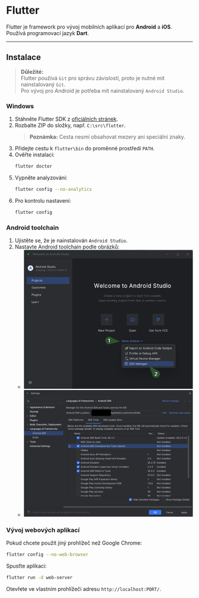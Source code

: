 ﻿# Flutter

Flutter je framework pro vývoj mobilních aplikací pro **Android** a **iOS**. Používá programovací jazyk **Dart**.

---

## Instalace

> **Důležité:**  
> Flutter používá `Git` pro správu závislostí, proto je nutné mít nainstalovaný `Git`.  
> Pro vývoj pro Android je potřeba mít nainstalovaný `Android Studio`.

### Windows

1. Stáhněte Flutter SDK z [oficiálních stránek](https://flutter.dev/docs/get-started/install/windows).
2. Rozbalte ZIP do složky, např. `C:\src\flutter`.
   > **Poznámka:** Cesta nesmí obsahovat mezery ani speciální znaky.
3. Přidejte cestu k `flutter\bin` do proměnné prostředí `PATH`.
4. Ověřte instalaci:
   ```bash
   flutter doctor
   ```
5. Vypněte analyzování:
   ```bash
   flutter config --no-analytics
   ```
6. Pro kontrolu nastavení:
   ```bash
   flutter config
   ```

### Android toolchain

1. Ujistěte se, že je nainstalován `Android Studio`.
2. Nastavte Android toolchain podle obrázků:
    - ![Obrázek 1](../../images/77fb408804c94851a06078aae17e694f.png)
    - ![Obrázek 2](../../images/5d7ee05eacb549d5ada6e1edef7a2e59.png)

### Vývoj webových aplikací

Pokud chcete použít jiný prohlížeč než Google Chrome:
```bash
flutter config --no-web-browser
```
Spusťte aplikaci:
```bash
flutter run -d web-server
```
Otevřete ve vlastním prohlížeči adresu `http://localhost:PORT/`.
